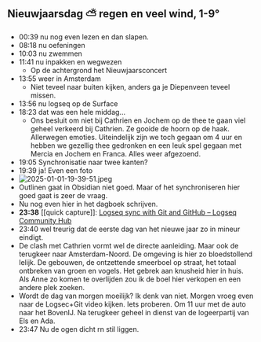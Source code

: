 ## Nieuwjaarsdag ⛅ regen en veel wind, 1-9°
- 00:39 nu nog even lezen en dan slapen.
- 08:18 nu oefeningen
- 10:03 nu zwemmen
- 11:41 nu inpakken en wegwezen
	- Op de achtergrond het Nieuwjaarsconcert
- 13:55 weer in Amsterdam
	- Niet teveel naar buiten kijken, anders ga je Diepenveen teveel missen.
- 13:56 nu logseq op de Surface
- 18:23 dat was een hele middag...
	- Ons besluit om niet bij Cathrien en Jochem op de thee te gaan viel geheel verkeerd bij Cathrien. Ze gooide de hoorn op de haak. Allerwegen emoties. Uiteindelijk zijn we toch gegaan om 4 uur en hebben we gezellig thee gedronken en een leuk spel gegaan met Mercia en Jochem en Franca. Alles weer afgezoend.
- 19:05 Synchronisatie naar twee kanten?
- 19:39 ja! Even een foto
- ![2025-01-01-19-39-51.jpeg](../assets/2025-01-01-19-39-51.jpeg)
- Outlinen gaat in Obsidian niet goed. Maar of het synchroniseren hier goed gaat is zeer de vraag.
- Nu nog even hier in het dagboek schrijven.
- **23:38** [[quick capture]]:  [Logseq sync with Git and GitHub – Logseq Community Hub](https://hub.logseq.com/integrations/aV9AgETypcPcf8avYcHXQT/logseq-sync-with-git-and-github/krMyU6jSEN8jG2Yjvifu9i)
- 23:40 wel treurig dat de eerste dag van het nieuwe jaar zo in mineur eindigt.
- De clash met Cathrien vormt wel de directe aanleiding. Maar ook de terugkeer naar Amsterdam-Noord. De omgeving is hier zo bloedstollend lelijk. De gebouwen, de ontzettende smeerboel op straat, het totaal ontbreken van groen en vogels. Het gebrek aan knusheid hier in huis. Als Anne zo komen te overlijden zou ik de boel hier verkopen en een andere plek zoeken.
- Wordt de dag van morgen moeilijk? Ik denk van niet. Morgen vroeg even naar de Logsec+Git video kijken. Iets proberen. Om 11 uur met de auto naar het BovenIJ. Na terugkeer geheel in dienst van de logeerpartij van Els en Ada.
- 23:47 Nu de ogen dicht rn stil liggen.